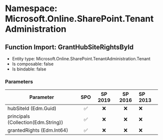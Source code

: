 # Namespace: Microsoft.Online.SharePoint.TenantAdministration

## Function Import: GrantHubSiteRightsById

- Entity type: Microsoft.Online.SharePoint.TenantAdministration.Tenant
- Is composable: false
- Is bindable: false

### Parameters

Parameter | SPO | SP 2019 | SP 2016 | SP 2013
----------|:---:|:-------:|:-------:|:-------
hubSiteId (Edm.Guid) | ✅ | ❌ | ❌ | ❌
principals (Collection(Edm.String)) | ✅ | ❌ | ❌ | ❌
grantedRights (Edm.Int64) | ✅ | ❌ | ❌ | ❌
